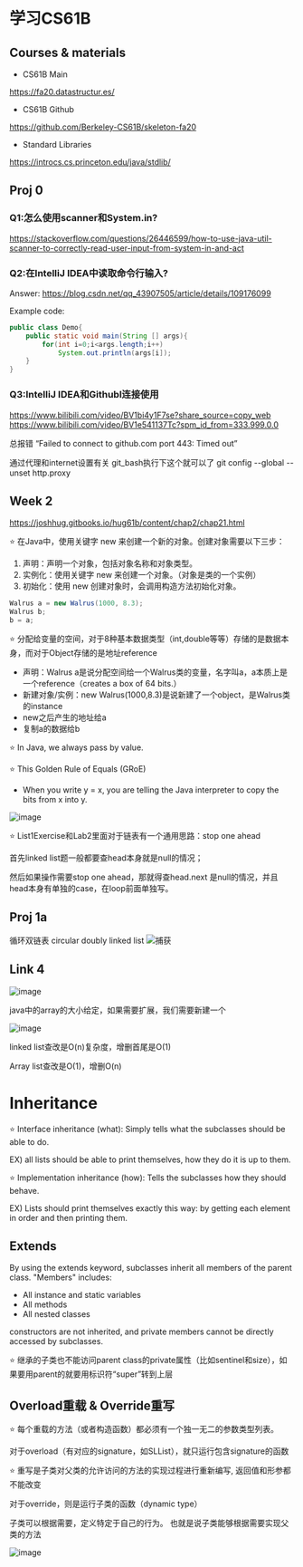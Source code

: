 # 学习CS61B
## Courses & materials
- CS61B Main

https://fa20.datastructur.es/

- CS61B Github

https://github.com/Berkeley-CS61B/skeleton-fa20

- Standard Libraries

https://introcs.cs.princeton.edu/java/stdlib/

## Proj 0
### Q1:怎么使用scanner和System.in?

https://stackoverflow.com/questions/26446599/how-to-use-java-util-scanner-to-correctly-read-user-input-from-system-in-and-act

### Q2:在IntelliJ IDEA中读取命令行输入?
Answer: https://blog.csdn.net/qq_43907505/article/details/109176099

Example code:
```java
public class Demo{
    public static void main(String [] args){
        for(int i=0;i<args.length;i++)
            System.out.println(args[i]);
    }
}
```
### Q3:IntelliJ IDEA和Githubl连接使用
https://www.bilibili.com/video/BV1bi4y1F7se?share_source=copy_web
https://www.bilibili.com/video/BV1e541137Tc?spm_id_from=333.999.0.0

总报错 “Failed to connect to github.com port 443: Timed out”

通过代理和internet设置有关
git_bash执行下这个就可以了 git config --global --unset http.proxy


## Week 2
https://joshhug.gitbooks.io/hug61b/content/chap2/chap21.html

⭐ 在Java中，使用关键字 new 来创建一个新的对象。创建对象需要以下三步：
1. 声明：声明一个对象，包括对象名称和对象类型。
2. 实例化：使用关键字 new 来创建一个对象。（对象是类的一个实例）
3. 初始化：使用 new 创建对象时，会调用构造方法初始化对象。

```java
Walrus a = new Walrus(1000, 8.3);
Walrus b;
b = a;
```
⭐ 分配给变量的空间，对于8种基本数据类型（int,double等等）存储的是数据本身，而对于Object存储的是地址reference
- 声明：Walrus a是说分配空间给一个Walrus类的变量，名字叫a，a本质上是一个reference（creates a box of 64 bits.）
- 新建对象/实例：new Walrus(1000,8.3)是说新建了一个object，是Walrus类的instance
- new之后产生的地址给a
- 复制a的数据给b

⭐ In Java, we always pass by value.

⭐ This Golden Rule of Equals (GRoE)
- When you write y = x, you are telling the Java interpreter to copy the bits from x into y. 


![image](https://user-images.githubusercontent.com/76512484/137616875-a396c2b7-9ca0-40e0-a6a0-b28d5069a479.png)

⭐ List1Exercise和Lab2里面对于链表有一个通用思路：stop one ahead

首先linked list题一般都要查head本身就是null的情况；

然后如果操作需要stop one ahead，那就得查head.next 是null的情况，并且head本身有单独的case，在loop前面单独写。

## Proj 1a
循环双链表 circular doubly linked list
![捕获](https://user-images.githubusercontent.com/76512484/138862425-01216d3c-9b16-4e8c-bd91-800516025a08.PNG)
## Link 4
![image](https://user-images.githubusercontent.com/76512484/139063623-9de9b27d-183f-4ab5-bd07-6334c33518c3.png)

java中的array的大小给定，如果需要扩展，我们需要新建一个

![image](https://user-images.githubusercontent.com/76512484/139182385-cddff614-8752-4e53-809e-7b36756cbc14.png)

linked list查改是O(n)复杂度，增删首尾是O(1)

Array list查改是O(1)，增删O(n)

# Inheritance
⭐ Interface inheritance (what): Simply tells what the subclasses should be able to do.

EX) all lists should be able to print themselves, how they do it is up to them.

⭐ Implementation inheritance (how): Tells the subclasses how they should behave.

EX) Lists should print themselves exactly this way: by getting each element in order and then printing them.
## Extends
By using the extends keyword, subclasses inherit all members of the parent class. "Members" includes:

- All instance and static variables
- All methods
- All nested classes

constructors are not inherited, and private members cannot be directly accessed by subclasses.

⭐ 继承的子类也不能访问parent class的private属性（比如sentinel和size），如果要用parent的就要用标识符“super”转到上层

## Overload重载 & Override重写
⭐ 每个重载的方法（或者构造函数）都必须有一个独一无二的参数类型列表。

对于overload（有对应的signature，如SLList<String>），就只运行包含signature的函数

⭐ 重写是子类对父类的允许访问的方法的实现过程进行重新编写, 返回值和形参都不能改变

对于override，则是运行子类的函数（dynamic type）

子类可以根据需要，定义特定于自己的行为。 也就是说子类能够根据需要实现父类的方法

![image](https://user-images.githubusercontent.com/76512484/141981913-e59e4983-a08b-4ca2-a416-f09843fe6274.png)
    

